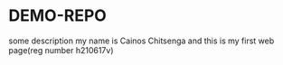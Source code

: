 # DEMO-REPO

some description
my name is Cainos Chitsenga and this is my first web page(reg number h210617v)
